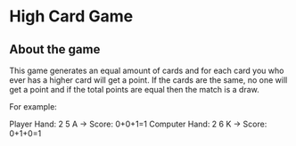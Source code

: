 # High Card Game

## About the game

This game generates an equal amount of cards and for each card you who ever has a higher card will get a point. If the cards are the same, no one will get a point and if the total points are equal then the match is a draw.

For example:

Player Hand: 2 5 A -> Score: 0+0+1=1
Computer Hand: 2 6 K -> Score: 0+1+0=1

